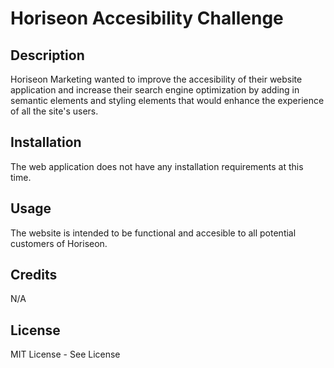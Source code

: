 # Horiseon Accesibility Challenge

## Description
Horiseon Marketing wanted to improve the accesibility of their website application and increase their search engine optimization by adding in semantic elements and styling elements that would enhance the experience of all the site's users. 

## Installation
The web application does not have any installation requirements at this time.

## Usage
The website is intended to be functional and accesible to all potential customers of Horiseon.

## Credits
N/A

## License
MIT License - See License
